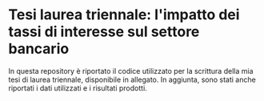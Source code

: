 # Tesi laurea triennale: l'impatto dei tassi di interesse sul settore bancario
In questa repository è riportato il codice utilizzato per la scrittura della mia tesi di laurea triennale, disponibile in allegato. In aggiunta, sono stati anche riportati i dati utilizzati e i risultati prodotti. 
